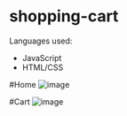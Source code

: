 # shopping-cart

Languages used:
- JavaScript
- HTML/CSS

#Home
![image](https://user-images.githubusercontent.com/80340516/177797103-287b68d1-1745-4a57-a75b-e85c5b90d9a0.png)

#Cart
![image](https://user-images.githubusercontent.com/80340516/177797322-98b1fcc9-27fa-4d62-afcd-df12a59e3585.png)
